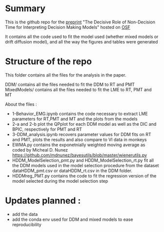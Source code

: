 # Summary
This is the github repo for the [preprint](https://psyarxiv.com/gewb3/) "The Decisive Role of Non-Decision Time for Interpreting Decision Making Models" hosted on [OSF](https://osf.io/t2ar3/) 

It contains all the code used to fit the model used (whether mixed models or drift diffusion model), and all the way the figures and tables were generated

# Structure of the repo
This folder contains all the files for the analysis in the paper.

DDM/ contains all the files needed to fit the DDM to RT and PMT
MixedModels/ contains all the files needed to fit the LME to RT, PMT and MT

About the files : 
- 1-Behavior_EMG.ipynb contains the code necessary to extract LME parameters for RT,PMT and MT and the plots from the models
- 2-a and 2-b plot the QPplot for each DDM model as well as the DIC and BPIC, respectively for PMT and RT
- 3-DDM_analysis.ipynb recovers parameter values for DDM fits on RT and PMT, plots the results and also compare to VI data in monkeys
- EWMA.py contains the exponetnially weighted moving average as coded by Micheal D. Nunez https://github.com/mdnunez/bayesutils/blob/master/wienerutils.py
- HDDM_ModelSelection_pmt.py and HDDM_ModelSelection_rt.py fit all the DDM models used in the model selection procedure from the dataset dataHDDM_pmt.csv or dataHDDM_rt.csv  in the DDM folder. 
- HDDMreg_PMT.py contains the code to fit the regression version of the model selected during the model selection step

# Updates planned :
- add the data 
- add the conda env used for DDM and mixed models to ease reproducibility
